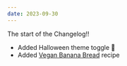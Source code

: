 ```yaml
---
date: 2023-09-30
---
```

The start of the Changelog!!

- Added Halloween theme toggle 👻
- Added [Vegan Banana Bread](/blog/230928-vegan-banana-bread/) recipe